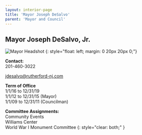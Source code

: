 ```yaml
---
layout: interior-page
title: 'Mayor Joseph DeSalvo'
parent: 'Mayor and Council'
---
```


## Mayor Joseph DeSalvo, Jr.

![Mayor Headshot](../JoeDeSalvo.png)
{: style="float: left; margin: 0 20px 20px 0;"}

**Contact:**  
201-460-3022

jdesalvo@rutherford-nj.com

**Term of Office**  
1/1/16 to 12/31/19  
1/1/12 to 12/31/15 (Mayor)  
1/1/09 to 12/31/11 (Councilman)

**Committee Assignments:**  
Community Events  
Williams Center  
World War I Monument Committee
{: style="clear: both;" }
